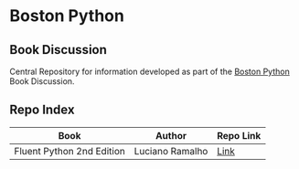 # Boston Python
## Book Discussion

Central Repository for information developed as part of the [Boston Python](https://about.bostonpython.com/) Book Discussion.

## Repo Index

| Book                      | Author | Repo Link |
|---------------------------|--------|-----------|
| Fluent Python 2nd Edition | Luciano Ramalho | [Link](https://github.com/glnnlhmn/python_book_discussion/tree/main/fluent_python) |
